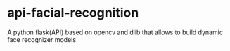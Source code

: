 # api-facial-recognition
A python flask(API) based on opencv and dlib that allows to build dynamic face recognizer models
